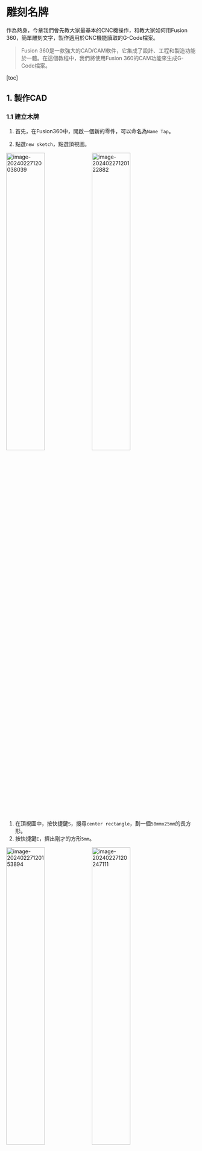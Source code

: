 # 雕刻名牌

作為熱身，今章我們會先教大家最基本的CNC機操作，和教大家如何用Fusion 360，簡單雕刻文字，製作適用於CNC機能讀取的G-Code檔案。

> Fusion 360是一款強大的CAD/CAM軟件，它集成了設計、工程和製造功能於一體。在這個教程中，我們將使用Fusion 360的CAM功能來生成G-Code檔案。

[toc]

## 1. 製作CAD

### 1.1 建立木牌

1. 首先，在Fusion360中，開啟一個新的零件，可以命名為`Name Tap`。

2. 點選`new sketch`，點選頂視圖。

<img src="image-20240227120038039.png" alt="image-20240227120038039" style="width:45%;" /><img src="image-20240227120122882.png" alt="image-20240227120122882" style="width:45%;" />



1. 在頂視圖中，按快捷鍵`S`，搜尋`center rectangle`，劃一個`50mmx25mm`的長方形。
2. 按快捷鍵`E`，擠出剛才的方形`5mm`。

<img src="image-20240227120153894.png" alt="image-20240227120153894" style="width:45%;" /><img src="image-20240227120247111.png" alt="image-20240227120247111" style="width:45%;" />



(選做，不做也沒關係)用快捷鍵`A`，找到喜歡的木顏色，將顏色標示拖到長方體中，即可為其上色。

<img src="image-20240227120415675.png" alt="image-20240227120415675" style="width:45%;" />

### 1.2 建立和擠出文字

1. 用快捷鍵`s`搜尋`new sketch`，或直接在工具列中找到按下。
2. **隨意**框上文字方框並輸入文字，我就使用會袓鮑思高神父的`Bosco`。
3. 適當設定字體、文字大小，`Alignment`項，置直和水平都選擇置中對齊。
4. ***不是所有字體都可以擠出，而且太幼的字體，CNC的精度也未必能雕刻，選擇時請留意。***

<img src="image-20240227120529598.png" alt="image-20240227120529598" style="width:45%;" /><img src="image-20240227131738491.png" alt="image-20240227131738491" style="width:50%;" />



1. 在`Constraint`幾何約束中，找到第二個`Coincident(重合)`
2. 分別點選文字框的左上角和木牌的左上角，文字框就能跟木牌重合，右下角也一樣。
3. 按快捷鍵`E`，向後擠出`-0.5mm`，`Operation`就會自動選擇`Cut`，就能削去文字部分。

<img src="text.gif" alt="text" style="width:45%;" /><img src="image-20240227133714451.png" alt="image-20240227133714451" style="width:45%;" />



製作好後如下圖：

<img src="image-20240227133743015.png" alt="image-20240227133743015" style="width:66%;" />

##2. 生成刀路

### 2.1 基本設定

> Fusion 360已經內置了CAM的功能，而且是免費的，這對於初學者和預算有限的用戶來說是一個巨大的福音。它提供了一個直觀的界面和強大的工具集，使得從設計到生產的過程變得無縫且高效。

在左上方的下拉欄中，選擇`MANUFACTURE`，就會進入到生產界面。

<img src="image-20240227133808835.png" alt="image-20240227133808835" style="width:45%;" />



界面亦相當直觀，首先找到最左面的`SETUP`。按下，就會出現一個`SETUP`的介面。

第一步是要設定你的機器，在`Machine`按下`Select`。

<div style = "text-align: CENTER"><img src="image-20240227133832275.png" alt="image-20240227133832275" style="zoom:100%;" /><img src="image-20240306102712800.png" alt="image-20240306102712800" style="zoom:100%;" /></div>



在`Fusion Library`裡，我們要找到`Autodesk Generic 3-axis`的模型，這裡總共有三種選擇。而我們的機器是`Y axis on the Table and XZ axis on the Head`。選好後，Fusion360將會下載機器的模型，以便進行模擬。稍等片刻，就可以開始了。

<img src="image-20240227135306887.png" alt="image-20240227135306887" style="width:67%;" />



1. 在`Operation Type`的選項中，預設選擇為`Milling`，也就是銑床操作。

	> 除此之外，該軟件還提供了一系列的刀路生成選項，包括結合銑床和車床的操作、單獨的車床操作、鐳射/水切割，以及3D打印。更進一步地，如果您的項目需要更複雜的加工，該軟件還以相對實惠的價格提供4軸和5軸銑床的刀路生成功能。
2. 在`Work Corrdinate System`中的`Origin`，選擇`Model box point`，就會有下圖中的24個小白點，**選擇木牌頂部的中間點為原點**，==留意一下XYZ軸的方向是否跟我的一樣==，如果不一樣，需要先在`Orientation`中設定。
3. 在`Model`選項，點選你的木牌就可以了
4. 最後一個選項`Fixture`是指機械虎鉗，Fusion360可以提供精確的模擬，確保在雕銑過程中不會撞到虎鉗而斷刀。這裡我們留空就可以了。

<div style = "text-align: CENTER"><img src="image-20240306104216265.png" alt="image-20240306104216265" style="zoom:80%;" /><img src="image-20240306104307448.png" alt="image-20240306104307448" style="width:66%;" /></div>



在第二版的`Stock`選項，`Mode`選擇`Relative size box`，`Stock Offset Mode`中，選`No additional stock`。

Stock是指原始未加工的材料，也就是材料塊。CNC加工為減法製造，要得到我們需要的特定形狀和尺寸，通常要準備一塊比這個尺寸更大的材料塊，所以這裡的Stock預設是比我們最後工件的尺寸為大，但我們今次練習只雕刻中間的名字，所以不要外加尺寸。

<img src="image-20240304133549424.png" alt="image-20240304133549424" style="width:66%;" />

### 2.2 設定刀具

第一次使用時，需要先設定刀具，下一次再使用同一把銑刀，就不需要再設定。

在上方的`Manage`中找到`Tool library`的圖示，或直接用快捷鍵`s`搜尋`Tool library`。

![image-20240306113329091](image-20240306113329091.png)



Fusion360中本身就有一些刀具，但都是些工業級比較大的銑刀，我們的雕刻刀也是要自己設定的。我們今次用的刀，是下方這一款30度，尖端直徑為0.1mm的雕刻刀。

<img src="51oUX6k8M7S._SL1500_1499x1500.jpg" alt="img" style="width:30%;" />



按下「+」符號新增一把刀。但在選擇刀的種類時，**我們不使用`Engrave/Chamfer mill`雕刻刀，而是使用`Flat end mill`**。這是因為使用`Engrave/Chamfer mill`雕刻刀沒有多階段的功能，只能一刀到底，容易斷刀。

<img src="image-20240229185222406.png" alt="image-20240229185222406" style="width:45%;" /><img src="image-20240304133938276.png" alt="image-20240304133938276" style="width:45%;" />



1. 第一版是該刀的名字和廠家等資訊，我們在`Description`輸入`Fake 1/8" Engrave mill`。
2. 第二版的內容：
	1. `Diameter`為刀的直徑，我們輸入雕刻刀的刀尖直徑`0.1mm`
	2. `Shaft diameter`即刀柄直徑，輸係1/8英寸，即`3.175mm`
	3. `Overall length`輸入`28mm`
	4. `Length below holder`很視乎我們夾刀時的高度，不過這個參數只對模擬時會有影響，不影響正常操作，我的話輸入`19mm`
	5. `Shoulder length`也不影響刀路，我輸入`15mm`
	6. 最後，`Flute length`(刃長)輸入`6.5mm`

<img src="image-20240304134043892.png" alt="image-20240304134043892" style="width:45%;" /><img src="image-20240304134247861.png" alt="image-20240304134247861" style="width:45%;" />



第三版和第四版的`Shaft`和`Holder`，只會對高級CNC機和模擬產生影響，所以可以跳過。

跳到第五版`Cutting data`，

1. `Spindle Speed`是主軸轉速，我們的CNC機大約`10000rpm`
2. `Cutting feedrate`(進刀速率)即切削進行的速度，它會影響切削量和速度。在這裡，我們輸入`500mm/min`。

	> 刀具類型、材料、切削深度以及被切割的材料都會對進刀速率產生影響。我們可以使用一些網上軟件來計算，或者參考網上有[YouTuber](https://youtu.be/B79OkSwSyxM?si=vkPThG7m5ROE1ayC)對我們的CNC機進行測試，比較不同轉速和進給速率對切削的影響。
3. 在`Passes and linking`欄，剔選`Use stepdown`，`Stepdown`設定為`0.25mm`。這個意思是：例如我們要切割1mm深度的話，Fusion360在生成刀路時就知道需要切割4次，每刀深0.25mm
4. `Coolant`為冷卻方法，我們雕刻沒有冷卻，所以選`Disable`
5. 其餘的部分按預設就可以，並按下`Accept`

<img src="image-20240304162357267.png" alt="image-20240304162357267" style="width:45%;" />



### 2.3 生成刀路

在`2D`中，找到`2D Pocket`。

![image-20240304110625399](image-20240304110625399.png)



第一版的`tool`，按`select`，選擇我們剛剛新增的銑刀，`Feed & Speed`如果之前已設定好，就不用再調。

<img src="image-20240304162635389.png" alt="image-20240304162635389" style="width:66%;" />



第二版的`Geometry`中，點選5個文字的面

<img src="image-20240304111250096.png" alt="image-20240304111250096" style="width:66%;" />



第三版是決定CNC的過程中，每刀完成前後Z軸升起多少才移到另一點，全部都全留預設就可以
==要檢查確保一下，`Top Height`是位於木牌的表面==

<img src="image-20240304162836199.png" alt="image-20240304162836199" style="width:66%;" />



第四版的`passes`，點選`Multiple Depths`，之前設定刀具時已預設`0.25mm`一刀，檢查一下是否正確，如果有需要，也可以每刀深一點或淺一點。

<img src="image-20240304163027022.png" alt="image-20240304163027022" style="width:66%;" />



跳到最後一版，將`Ramp`中的`Ramp Type`，設定為`Plunge`，其他使用預設則可。按下`OK`就會生成刀路。

> 在CNC加工中，"Ramp"通常指的是刀具同時進行徑向和軸向運動，形成一個角度的刀具路徑。
>
> 這種方法通常用在刀具上有較少的徑向接觸，切割力分佈在三個不同的軸上。這是推薦的方法，因為它確保了最長的刀具壽命。

<img src="image-20240304165018961.png" alt="image-20240304165018961" style="width:66%;" />

每個生產程序通常都會有幾個步驟，每個步驟都會有一條刀路，這些刀路都是放在左方的零件樹上，確保是一個綠色的剔。工件表面藍色和黃色的，就是刀路。

<img src="image-20240306172856736.png" alt="image-20240306172856736" style="width:67%;" />

### 2.4 輸出刀路

在`Actions`工具列中，找到`Simulate with Machine`的圖示，或直接用快捷鍵`s`搜尋`Simulate with Machine`。**模擬器可以看到雕銑的次序和效果，觀察一下確認沒有問題。**

<img src="image-20240306173417714.png" alt="image-20240306173417714" style="zoom:100%;" /><img src="image-20240306173831130.png" alt="image-20240306173831130" style="width:50%;" />



在`Actions`工具列中，找到`Post Process`的圖示。首先要設定機器和Post。

> 機器是加工的工具，而Post你可以理解成CNC的韌體(firmware)，就好像電腦廠商製作電腦，但不會自己研發操作系統，CNC機也一樣，除非是出名的大廠家，否則都只生產機械，再使用第三方的韌體。而其中，**GRBL**就是很出名的免費開源CNC韌體。

在`Post`中，按資料夾圖示開啟library。

<img src="image-20240306180833456.png" alt="image-20240306180833456" style="width:45%;" /><img src="image-20240306181439130.png" alt="image-20240306181439130" style="width:45%;" />



搜尋`grbl`，就會找到3個`grbl`，我們選用`grbl - Grbl`。按下`Select`就會複製到你的電腦上。

<img src="image-20240306182840448.png" alt="image-20240306182840448" style="width:67%;" />



1. `Name/number`: 通常製作一件工件，都會涉及到多條刀路，有時甚至要換刀，這裡的`Name/number`是用來給你定義每個步驟的名字或數字
2. `File Name`: 就是你項目的名稱，你可以用你的名字+工件來命名，方便管理
3. `Output folder`: 如題，你可以選擇桌面或下載
4. `Split file`: 今次的測試我們不會換刀，==但下次需要換刀的話，因我們的CNC機沒有自動對刀功能，要手動再調高，記得要在`Split file`選擇`Split by tool`==
5. 按下`Post`就會得出一個(或多個)*.nc檔案。

<img src="image-20240306184228822.png" alt="image-20240306184228822" style="width:67%;" />



用Notepad或其他文字工具打開，你會發現，用於控制CNC機器的G-Code其實就是座標指令。

已經生成的刀路實際上儲存在零件樹中。如果工件的尺寸有變化，在Fusion360中完成修改後，只需再次生成刀路即可，不用再重新設定。

<img src="image-20240306184935926.png" alt="image-20240306184935926" style="width:45%;" /><img src="image-20240306185230944.png" alt="image-20240306185230944" style="width:45%;" />

## 3. 生產製作

###3.1 開機和控制機器

1. 開機**<u>前</u>**：
	1. ==**確保紅色的`E-stop`緊急掣<u>已按下</u>**==
	2. ==**確保`Spindel Speed`調到<u>最少</u>**==
2. 開關位置在機箱後方，電源線上方

<img src="PXL_20240305_024919598.MP.jpg" alt="PXL_20240305_024919598.MP" style="width:45%;" /><img src="PXL_20240305_024824526.MP.jpg" alt="PXL_20240305_024824526.MP" style="width:45%;" />



1. 開機後，OFFLINE CONTROLLER的界面右上角會顯示`Alarm`，機器是不能操控的，要先按下`Home`鍵讓機器返回原點。
2. ==Home的方向是向左下角，先**<u>不要安裝左下角的夾具</u>**，待機器歸零後再安裝==。

<img src="PXL_20240305_024959128.jpg" alt="PXL_20240305_024959128" style="width:45%;" /><img src="PXL_20240305_025007744.jpg" alt="PXL_20240305_025007744" style="width:45%;" />



1. 歸零後，機械右上角會變成`Idle`待機。按下左方的`Control`，就會進到控制界面。
2. 按下`Move`就能控制機器。

<img src="PXL_20240305_025157095.jpg" alt="PXL_20240305_025157095" style="width:45%;" /><img src="image-20240307102839372.png" alt="image-20240307102839372" style="width:45%;" />



1. XYZ的正負對應控制三軸的方向
2. 中間的`Step`可以控制移動的幅度：
	1. `Step`：XYZ的正負可長按，機器會快速移動。
	2. 按下`Step`鍵會切換到`0.05`、`0.1`、`1`和`10`，幫忙機器精準定位

<img src="PXL_20240305_025213825.MP.jpg" alt="PXL_20240305_025213825.MP" style="width:45%;" />

### 3.2 對刀

C對刀的意思，是要確立工件的實際位置。就像3D打印機在打印開始前需要校準打印床，確保打印頭在正確的位置開始打印。這兩種情況都需要精確的定位，以確保最終產品的精度和質量。



#### 3.2.1 方法一

1. 將刀的Z軸高度，移近工作物的表面。==(注意：距離接近時，記得將`Step`轉用`0.05mm/步`，否則刀尖會直插入工作物)==
2. 用一般60磅A4紙，隔在工作物和刀之間，將刀用`0.05mm/步`一步一步接近，每下一步時輕輕移動A4紙，直到A4紙==剛好不能動==。

<img src="PXL_20240307_024317921.jpg" alt="PXL_20240307_024317921" style="width:45%;" /><img src="PXL_20240307_024434731.jpg" alt="PXL_20240307_024434731" style="width:45%;" />



3. 返回主控制界面，按下`Zero XYZ`。
4. 就會跳到歸零的界面，按下`Set XYZ`就會同時將XYZ三軸歸零。
5. ==歸零後記得將Z軸提高==，否則一開機主軸未開始旋轉，刀路就開始走。

<img src="image-20240307163658861.png" alt="image-20240307163658861" style="width:45%;" /><img src="PXL_20240305_025338953.MP.jpg" alt="PXL_20240305_025338953.MP" style="width:45%;" />



#### 3.2.2方法二

1. 對刀前，==**確保`Spindel Speed`調到<u>最少</u>**==，將機器的對刀器放在刀與工作物之間，==將鱷魚夾夾在刀上==，兩者導電就能歸零。


<img src="PXL_20240307_052931327.MP.jpg" alt="PXL_20240307_052931327.MP" style="width:45%;" >

下載以下檔案，或者直接複雜下面代碼，用Notepad儲存另存新檔，儲存時將副檔名設為*.nc。

----------->  [z probe Z15.nc](z probe Z15.nc) <--------------

```gcode
G21 G91 G38.2 Z-30 F80 		;G21單位為mm，G91使用相對位置模式，G38.2進行探測，Z軸向下移動30mm，以80mm/min的速度進行
G0 Z1 						;第一次探到後，快速移動，Z軸向上移動1mm
G38.2 Z-2 F10 				;進行第二次探測，Z軸向下移動2單位，以10mm/min的速度進行
G92 Z15 					;設置當前位置Z軸的位置設置為15
G0 Z5 						;快速移動，Z軸向上移動5單位
```

1. 上面的這幾行代碼，在進行刀具對刀操作。首先，它將刀具向下移動進行探測，然後稍微提升刀具，再次進行精確探測，最後設置這點的Z高度為15mm(因為對刀器的厚度是15mm)，並將刀具提升。
2. 將上面的代碼存入SD卡中，在主界面點選`Files`，就能找到上面的代碼，按`send`就會開始自動對刀。
3. 上面的代碼==**<u>只會重設Z的高度</u>**==，你還要是移動XY軸到適當位置，然後在`Zero XYZ`介面，**<u>==手動重設X和Y軸的零點==</u>**。

<img src="image-20240307163539736.png" alt="image-20240307163539736" style="width:45%;" /><img src="image-20240307173842049.png" alt="image-20240307173842049" style="width:45%;" />



### 3.3 加工生產

完成對刀後，

1. 將Fusion360生成的G-Code抄到SD卡中，例如我的例子是`F5BChanTinMan.nc`
2. 接著回到機器，==**<u>*先將`Spindle Speed`調到最大*</u>**==
3. 在主界面點選`Files`，就能找到你的檔案，按`send`就會開始加工
4. 以我的檔案為例，加工過程大約16分鐘，==**<u>*在機械加工時不要走開，時刻留意，有意外的話立刻按下紅色的`E-Stop`掣*</u>**==

<img src="PXL_20240308_023355469.jpg" alt="PXL_20240308_023355469" style="width:45%;" /><img src="image-20240307163539736.png" alt="image-20240307163539736" style="width:45%;" />

